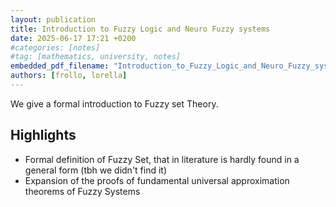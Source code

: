 ```yaml
---
layout: publication
title: Introduction to Fuzzy Logic and Neuro Fuzzy systems
date: 2025-06-17 17:21 +0200
#categories: [notes]
#tag: [mathematics, university, notes]
embedded_pdf_filename: "Introduction_to_Fuzzy_Logic_and_Neuro_Fuzzy_systems.pdf"
authors: [frollo, lorella]
---
```


We give a formal introduction to Fuzzy set Theory.

## Highlights

- Formal definition of Fuzzy Set, that in literature is hardly found in a general form (tbh we didn't find it)
- Expansion of the proofs of fundamental universal approximation theorems of Fuzzy Systems

